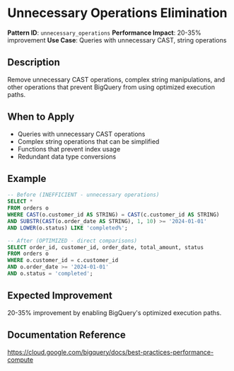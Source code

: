 # Unnecessary Operations Elimination

**Pattern ID**: `unnecessary_operations`
**Performance Impact**: 20-35% improvement
**Use Case**: Queries with unnecessary CAST, string operations

## Description
Remove unnecessary CAST operations, complex string manipulations, and other operations that prevent BigQuery from using optimized execution paths.

## When to Apply
- Queries with unnecessary CAST operations
- Complex string operations that can be simplified
- Functions that prevent index usage
- Redundant data type conversions

## Example
```sql
-- Before (INEFFICIENT - unnecessary operations)
SELECT *
FROM orders o
WHERE CAST(o.customer_id AS STRING) = CAST(c.customer_id AS STRING)
AND SUBSTR(CAST(o.order_date AS STRING), 1, 10) >= '2024-01-01'
AND LOWER(o.status) LIKE 'completed%';

-- After (OPTIMIZED - direct comparisons)
SELECT order_id, customer_id, order_date, total_amount, status
FROM orders o
WHERE o.customer_id = c.customer_id
AND o.order_date >= '2024-01-01'
AND o.status = 'completed';
```

## Expected Improvement
20-35% improvement by enabling BigQuery's optimized execution paths.

## Documentation Reference
https://cloud.google.com/bigquery/docs/best-practices-performance-compute